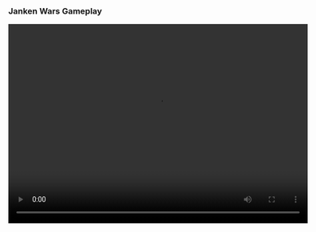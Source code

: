 ### Janken Wars Gameplay

<video width="600" height="400" controls>
  <source src="janken.mp4" type="video/mp4">
  Your browser does not support the video tag.
</video>